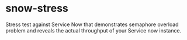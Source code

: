 # snow-stress
Stress test against Service Now that demonstrates semaphore overload problem and reveals the actual throughput of your Service now instance.

